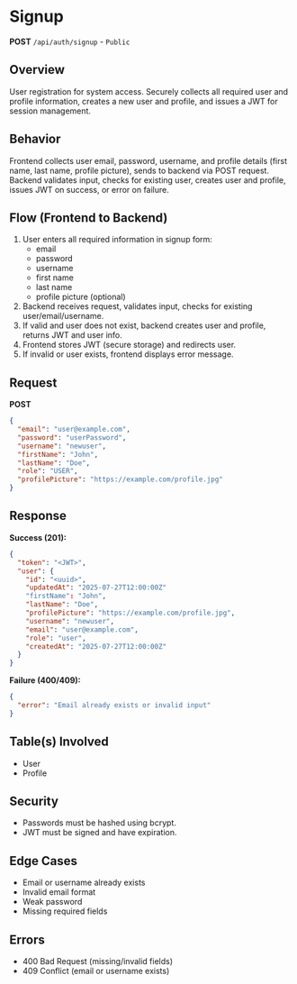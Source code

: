 # Signup

**POST** `/api/auth/signup` - `Public`

## Overview

User registration for system access. Securely collects all required user and profile information, creates a new user and profile, and issues a JWT for session management.

## Behavior

Frontend collects user email, password, username, and profile details (first name, last name, profile picture), sends to backend via POST request. Backend validates input, checks for existing user, creates user and profile, issues JWT on success, or error on failure.

## Flow (Frontend to Backend)

1. User enters all required information in signup form:
   - email
   - password
   - username
   - first name
   - last name
   - profile picture (optional)
2. Backend receives request, validates input, checks for existing user/email/username.
3. If valid and user does not exist, backend creates user and profile, returns JWT and user info.
4. Frontend stores JWT (secure storage) and redirects user.
5. If invalid or user exists, frontend displays error message.

## Request

**POST**

```json
{
  "email": "user@example.com",
  "password": "userPassword",
  "username": "newuser",
  "firstName": "John",
  "lastName": "Doe",
  "role": "USER",
  "profilePicture": "https://example.com/profile.jpg"
}
```

## Response

**Success (201):**

```json
{
  "token": "<JWT>",
  "user": {
    "id": "<uuid>",
    "updatedAt": "2025-07-27T12:00:00Z"
    "firstName": "John",
    "lastName": "Doe",
    "profilePicture": "https://example.com/profile.jpg",
    "username": "newuser",
    "email": "user@example.com",
    "role": "user",
    "createdAt": "2025-07-27T12:00:00Z"
  }
}
```

**Failure (400/409):**

```json
{
  "error": "Email already exists or invalid input"
}
```

## Table(s) Involved

- User
- Profile

## Security

- Passwords must be hashed using bcrypt.
- JWT must be signed and have expiration.

## Edge Cases

- Email or username already exists
- Invalid email format
- Weak password
- Missing required fields

## Errors

- 400 Bad Request (missing/invalid fields)
- 409 Conflict (email or username exists)
